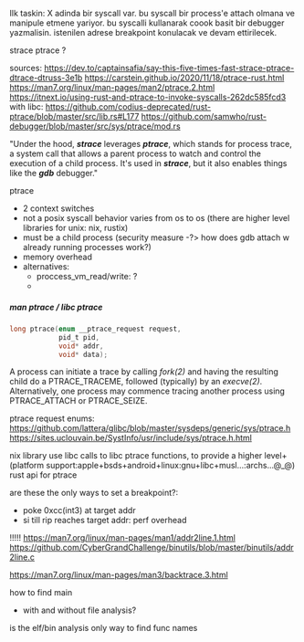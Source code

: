 Ilk taskin:
X adinda bir syscall var. bu syscall bir process'e attach olmana ve manipule etmene yariyor.
bu syscalli kullanarak coook basit bir debugger yazmalisin.
istenilen adrese breakpoint konulacak ve devam ettirilecek.

strace ptrace ?

sources:
https://dev.to/captainsafia/say-this-five-times-fast-strace-ptrace-dtrace-dtruss-3e1b
https://carstein.github.io/2020/11/18/ptrace-rust.html
https://man7.org/linux/man-pages/man2/ptrace.2.html
https://itnext.io/using-rust-and-ptrace-to-invoke-syscalls-262dc585fcd3
with libc:
https://github.com/codius-deprecated/rust-ptrace/blob/master/src/lib.rs#L177
https://github.com/samwho/rust-debugger/blob/master/src/sys/ptrace/mod.rs

"Under the hood, ***strace*** leverages ***ptrace***, which stands for process trace, a system call that allows a parent process to watch and control the execution of a child process. It's used in ***strace***, but it also enables things like the ***gdb*** debugger."

ptrace
- 2 context switches
- not a posix syscall behavior varies from os to os (there are higher level libraries for unix: nix, rustix)
- must be a child process (security measure -?> how does gdb attach w already running processes work?)
- memory overhead
- alternatives:
    - proccess_vm_read/write: ?
    - 


##### man ptrace / libc ptrace
```c
long ptrace(enum __ptrace_request request, 
            pid_t pid,             
            void* addr, 
            void* data);
```

A process can initiate a trace by calling *fork(2)* and having the resulting child do a PTRACE_TRACEME, followed (typically) by an *execve(2)*. Alternatively, one process may commence tracing another process using PTRACE_ATTACH or PTRACE_SEIZE.

ptrace request enums:
https://github.com/lattera/glibc/blob/master/sysdeps/generic/sys/ptrace.h
https://sites.uclouvain.be/SystInfo/usr/include/sys/ptrace.h.html

nix library use libc calls to libc ptrace functions, to provide a higher level+(platform support:apple+bsds+android+linux:gnu+libc+musl...:archs...@_@) rust api for ptrace


are these the only ways to set a breakpoint?:
 - poke 0xcc(int3) at target addr
 - si till rip reaches target addr: perf overhead

!!!!!
https://man7.org/linux/man-pages/man1/addr2line.1.html
https://github.com/CyberGrandChallenge/binutils/blob/master/binutils/addr2line.c

https://man7.org/linux/man-pages/man3/backtrace.3.html


how to find main
- with and without file analysis?

is the elf/bin analysis only way to find func names

